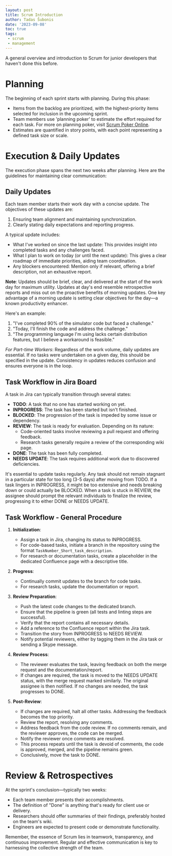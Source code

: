 ```yaml
---
layout: post
title: Scrum Introduction
author: Tadas Šubonis
date: '2023-09-08'
toc: true
tags:
 - scrum
 - management
---
```


A general overview and introduction to Scrum for junior developers that haven't done this before.

# Planning

The beginning of each sprint starts with planning. During this phase:

- Items from the backlog are prioritized, with the highest-priority items selected for inclusion in the upcoming sprint.
- Team members use 'planning poker' to estimate the effort required for each task. For more on planning poker, visit [Scrum Poker Online](https://www.scrumpoker-online.org/en/).
- Estimates are quantified in story points, with each point representing a defined task size or scale.

# Execution & Daily Updates

The execution phase spans the next two weeks after planning. Here are the guidelines for maintaining clear communication:

## Daily Updates 
Each team member starts their work day with a concise update. The objectives of these updates are:

1. Ensuring team alignment and maintaining synchronization.
1. Clearly stating daily expectations and reporting progress.

A typical update includes:

- What I've worked on since the last update: This provides insight into completed tasks and any challenges faced.
- What I plan to work on today (or until the next update): This gives a clear roadmap of immediate priorities, aiding team coordination.
- Any blockers encountered: Mention only if relevant, offering a brief description, not an exhaustive report.

**Note**: Updates should be brief, clear, and delivered at the start of the work day for maximum utility. Updates at day's end resemble retrospective reports and miss out on the proactive benefits of morning updates. One key advantage of a morning update is setting clear objectives for the day—a known productivity enhancer.

Here's an example:

1. "I've completed 90% of the simulator code but faced a challenge."
2. "Today, I'll finish the code and address the challenge."
3. "The programming language I'm using lacks certain distribution features, but I believe a workaround is feasible."

*For Part-time Workers*: Regardless of the work volume, daily updates are essential. If no tasks were undertaken on a given day, this should be specified in the update. Consistency in updates reduces confusion and ensures everyone is in the loop.

## Task Workflow in Jira Board

A task in Jira can typically transition through several states:

- **TODO**: A task that no one has started working on yet.
- **INPROGRESS**: The task has been started but isn't finished.
- **BLOCKED**: The progression of the task is impeded by some issue or dependency.
- **REVIEW**: The task is ready for evaluation. Depending on its nature:
    - Code-oriented tasks involve reviewing a pull request and offering feedback.
    - Research tasks generally require a review of the corresponding wiki page.
- **DONE**: The task has been fully completed.
- **NEEDS UPDATE**: The task requires additional work due to discovered deficiencies.

It's essential to update tasks regularly. Any task should not remain stagnant in a particular state for too long (3-5 days) after moving from TODO. If a task lingers in INPROGRESS, it might be too extensive and needs breaking down or could actually be BLOCKED. When a task is stuck in REVIEW, the assignee should prompt the relevant individuals to finalize the review, progressing it to either DONE or NEEDS UPDATE.

## Task Workflow - General Procedure

1. **Initialization**:
    - Assign a task in Jira, changing its status to INPROGRESS.
    - For code-based tasks, initiate a branch in the repository using the format `TaskNumber_Short_task_description`.
    - For research or documentation tasks, create a placeholder in the dedicated Confluence page with a descriptive title.
    
2. **Progress**:
    - Continually commit updates to the branch for code tasks.
    - For research tasks, update the documentation or report.

3. **Review Preparation**:
    - Push the latest code changes to the dedicated branch.
    - Ensure that the pipeline is green (all tests and linting steps are successful).
    - Verify that the report contains all necessary details.
    - Add a reference to the Confluence report within the Jira task.
    - Transition the story from INPROGRESS to NEEDS REVIEW.
    - Notify potential reviewers, either by tagging them in the Jira task or sending a Skype message.

4. **Review Process**:
    - The reviewer evaluates the task, leaving feedback on both the merge request and the documentation/report.
    - If changes are required, the task is moved to the NEEDS UPDATE status, with the merge request marked similarly. The original assignee is then notified. If no changes are needed, the task progresses to DONE.

5. **Post-Review**:
    - If changes are required, halt all other tasks. Addressing the feedback becomes the top priority.
    - Review the report, resolving any comments.
    - Address feedback from the code review. If no comments remain, and the reviewer approves, the code can be merged.
    - Notify the reviewer once comments are resolved.
    - This process repeats until the task is devoid of comments, the code is approved, merged, and the pipeline remains green.
    - Conclusively, move the task to DONE.


# Review & Retrospectives

At the sprint's conclusion—typically two weeks:

- Each team member presents their accomplishments.
- The definition of "Done" is anything that's ready for client use or delivery.
- Researchers should offer summaries of their findings, preferably hosted on the team's wiki.
- Engineers are expected to present code or demonstrate functionality.

Remember, the essence of Scrum lies in teamwork, transparency, and continuous improvement. Regular and effective communication is key to harnessing the collective strength of the team.